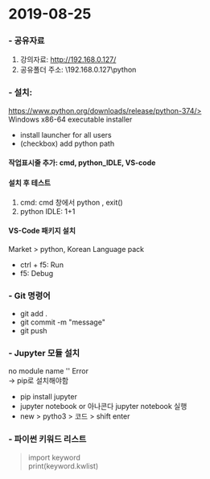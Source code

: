 # 2019-08-25

### - 공유자료
1. 강의자료: http://192.168.0.127/
2. 공유폴더 주소: \\192.168.0.127\python

### - 설치: 
https://www.python.org/downloads/release/python-374/>  
Windows x86-64 executable installer
+ install launcher for all users 
+ (checkbox) add python path

#### 작업표시줄 추가: cmd, python_IDLE, VS-code

#### 설치 후 테스트
1. cmd: cmd 창에서 python , exit()
2. python IDLE: 1+1

#### VS-Code 패키지 설치
Market > python, Korean Language pack

- ctrl + f5: Run 
- f5: Debug

### - Git 명령어 
- git add .
- git commit -m "message"
- git push

### - Jupyter 모듈 설치
no module name '' Error  
-> pip로 설치해야함
- pip install jupyter
- jupyter notebook or 아나콘다 jupyter notebook 실행
- new > pytho3 > 코드 > shift enter

### - 파이썬 키워드 리스트
> import keyword  
> print(keyword.kwlist)